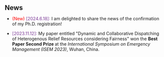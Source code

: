 <h1 id="news"></h1>

<h2 style="margin: 60px 0px 10px;">News</h2>

<ul>
  <li><font color="red">(New)</font> <font color="#7D3C98">[2024.6.18]:</font> I am delighted to share the news of the confirmation of my Ph.D. registration!</li>
</ul>


<ul>
<li><font color="red"></font> <font color="#7D3C98">[2023.11.12]:</font> My paper entitled "Dynamic and Collaborative Dispatching of Heterogenous Relief Resources considering Fairness" won the <b> Best Paper Second Prize </b> at the <i>International Symposium on Emergency Management (ISEM 2023)</i>, Wuhan, China.</li>
</ul>

